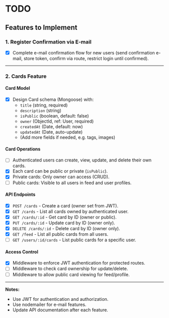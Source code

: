 # TODO

## Features to Implement

### 1. Register Confirmation via E-mail

- [x] Complete e-mail confirmation flow for new users (send confirmation e-mail, store token, confirm via route, restrict login until confirmed).

---

### 2. Cards Feature

#### Card Model

- [x] Design Card schema (Mongoose) with:
  - `title` (string, required)
  - `description` (string)
  - `isPublic` (boolean, default: false)
  - `owner` (ObjectId, ref: User, required)
  - `createdAt` (Date, default: now)
  - `updatedAt` (Date, auto-update)
  - (Add more fields if needed, e.g. tags, images)

#### Card Operations

- [ ] Authenticated users can create, view, update, and delete their own cards.
- [x] Each card can be public or private (`isPublic`).
- [x] Private cards: Only owner can access (CRUD).
- [ ] Public cards: Visible to all users in feed and user profiles.

#### API Endpoints

- [x] `POST /cards` - Create a card (owner set from JWT).
- [x] `GET /cards` - List all cards owned by authenticated user.
- [x] `GET /cards/:id` - Get card by ID (owner or public).
- [x] `PUT /cards/:id` - Update card by ID (owner only).
- [x] `DELETE /cards/:id` - Delete card by ID (owner only).
- [x] `GET /feed` - List all public cards from all users.
- [ ] `GET /users/:id/cards` - List public cards for a specific user.

#### Access Control

- [x] Middleware to enforce JWT authentication for protected routes.
- [ ] Middleware to check card ownership for update/delete.
- [ ] Middleware to allow public card viewing for feed/profile.

---

**Notes:**

- Use JWT for authentication and authorization.
- Use nodemailer for e-mail features.
- Update API documentation after each feature.
